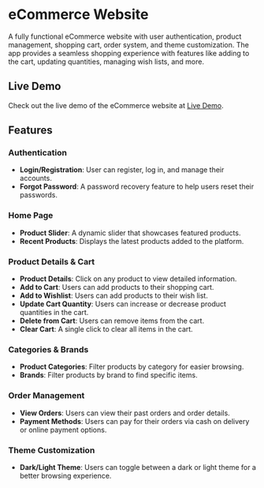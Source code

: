 # eCommerce Website

A fully functional eCommerce website with user authentication, product management, shopping cart, order system, and theme customization. The app provides a seamless shopping experience with features like adding to the cart, updating quantities, managing wish lists, and more.

## Live Demo

Check out the live demo of the eCommerce website at [Live Demo](https://freahcart4.vercel.app/login).

## Features

### Authentication
- **Login/Registration**: User can register, log in, and manage their accounts.
- **Forgot Password**: A password recovery feature to help users reset their passwords.

### Home Page
- **Product Slider**: A dynamic slider that showcases featured products.
- **Recent Products**: Displays the latest products added to the platform.

### Product Details & Cart
- **Product Details**: Click on any product to view detailed information.
- **Add to Cart**: Users can add products to their shopping cart.
- **Add to Wishlist**: Users can add products to their wish list.
- **Update Cart Quantity**: Users can increase or decrease product quantities in the cart.
- **Delete from Cart**: Users can remove items from the cart.
- **Clear Cart**: A single click to clear all items in the cart.

### Categories & Brands
- **Product Categories**: Filter products by category for easier browsing.
- **Brands**: Filter products by brand to find specific items.

### Order Management
- **View Orders**: Users can view their past orders and order details.
- **Payment Methods**: Users can pay for their orders via cash on delivery or online payment options.

### Theme Customization
- **Dark/Light Theme**: Users can toggle between a dark or light theme for a better browsing experience.


